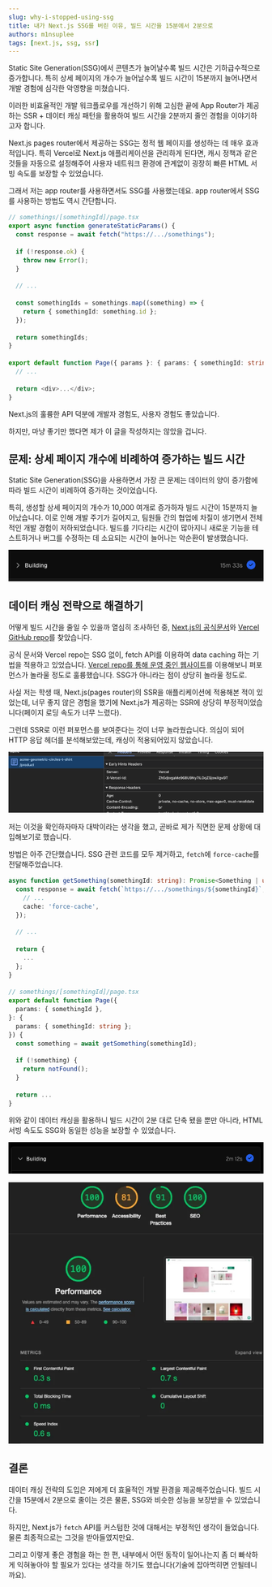 ```yaml
---
slug: why-i-stopped-using-ssg
title: 내가 Next.js SSG를 버린 이유, 빌드 시간을 15분에서 2분으로
authors: m1nsuplee
tags: [next.js, ssg, ssr]
---
```


Static Site Generation(SSG)에서 콘텐츠가 늘어날수록 빌드 시간은 기하급수적으로 증가합니다. 특히 상세 페이지의 개수가 늘어날수록 빌드 시간이 15분까지 늘어나면서 개발 경험에 심각한 악영향을 미쳤습니다.

이러한 비효율적인 개발 워크플로우를 개선하기 위해 고심한 끝에 App Router가 제공하는 SSR + 데이터 캐싱 패턴을 활용하여 빌드 시간을 2분까지 줄인 경험을 이야기하고자 합니다.

<!--truncate-->

Next.js pages router에서 제공하는 SSG는 정적 웹 페이지를 생성하는 데 매우 효과적입니다. 특히 Vercel로 Next.js 애플리케이션을 관리하게 된다면, 캐시 정책과 같은 것들을 자동으로 설정해주어 사용자 네트워크 환경에 관계없이 굉장히 빠른 HTML 서빙 속도를 보장할 수 있었습니다.

그래서 저는 app router를 사용하면서도 SSG를 사용했는데요. app router에서 SSG를 사용하는 방법도 역시 간단합니다.

```typescript
// somethings/[somethingId]/page.tsx
export async function generateStaticParams() {
  const response = await fetch("https://.../somethings");

  if (!response.ok) {
    throw new Error();
  }

  // ...

  const somethingIds = somethings.map((something) => {
    return { somethingId: something.id };
  });

  return somethingIds;
}

export default function Page({ params }: { params: { somethingId: string } }) {
  // ...

  return <div>...</div>;
}
```

Next.js의 훌륭한 API 덕분에 개발자 경험도, 사용자 경험도 좋았습니다.

하지만, 마냥 좋기만 했다면 제가 이 글을 작성하지는 않았을 겁니다.

## 문제: 상세 페이지 개수에 비례하여 증가하는 빌드 시간

Static Site Generation(SSG)을 사용하면서 가장 큰 문제는 데이터의 양이 증가함에 따라 빌드 시간이 비례하여 증가하는 것이었습니다.

특히, 생성할 상세 페이지의 개수가 10,000 여개로 증가하자 빌드 시간이 15분까지 늘어났습니다. 이로 인해 개발 주기가 길어지고, 팀원들 간의 협업에 차질이 생기면서 전체적인 개발 경험이 저하되었습니다. 빌드를 기다리는 시간이 많아지니 새로운 기능을 테스트하거나 버그를 수정하는 데 소요되는 시간이 늘어나는 악순환이 발생했습니다.

![15분까지 증가한 빌드 시간](ssg-build-time.png)

## 데이터 캐싱 전략으로 해결하기

어떻게 빌드 시간을 줄일 수 있을까 열심히 조사하던 중, [Next.js의 공식문서](https://nextjs.org/docs/app/building-your-application/data-fetching/fetching)와 [Vercel GitHub repo](https://github.com/vercel/commerce)를 찾았습니다.

공식 문서와 Vercel repo는 SSG 없이, fetch API를 이용하여 data caching 하는 기법을 적용하고 있었습니다. [Vercel repo를 통해 운영 중인 웹사이트](https://demo.vercel.store/)를 이용해보니 퍼포먼스가 놀라울 정도로 훌륭했습니다. SSG가 아니라는 점이 상당히 놀라울 정도로.

사실 저는 학생 때, Next.js(pages router)의 SSR을 애플리케이션에 적용해본 적이 있었는데, 너무 좋지 않은 경험을 했기에 Next.js가 제공하는 SSR에 상당히 부정적이었습니다(페이지 로딩 속도가 너무 느렸다).

그런데 SSR로 이런 퍼포먼스를 보여준다는 것이 너무 놀라웠습니다. 의심이 되어 HTTP 응답 헤더를 분석해보았는데, 캐싱이 적용되어있지 않았습니다.

![cache-control](cache-control.png)

저는 이것을 확인하자마자 대박이라는 생각을 했고, 곧바로 제가 직면한 문제 상황에 대입해보기로 했습니다.

방법은 아주 간단했습니다. SSG 관련 코드를 모두 제거하고, `fetch`에 `force-cache`를 전달해주었습니다.

```typescript
async function getSomething(somethingId: string): Promise<Something | undefined> {
  const response = await fetch(`https://.../somethings/${somethingId}`, {
    // ...
    cache: 'force-cache',
  });

  // ...

  return {
    ...
  };
}

// somethings/[somethingId]/page.tsx
export default function Page({
  params: { somethingId },
}: {
  params: { somethingId: string };
}) {
  const something = await getSomething(somethingId);

  if (!something) {
    return notFound();
  }

  return ...
}
```

위와 같이 데이터 캐싱을 활용하니 빌드 시간이 2분 대로 단축 됐을 뿐만 아니라, HTML 서빙 속도도 SSG와 동일한 성능을 보장할 수 있었습니다.

![after-build-time](after-build-time.png)

![after-data-caching](after-data-caching.png)

## 결론

데이터 캐싱 전략의 도입은 저에게 더 효율적인 개발 환경을 제공해주었습니다. 빌드 시간을 15분에서 2분으로 줄이는 것은 물론, SSG와 비슷한 성능을 보장받을 수 있었습니다.

하지만, Next.js가 `fetch` API를 커스텀한 것에 대해서는 부정적인 생각이 들었습니다. 물론 최종적으로는 그것을 받아들였지만요.

그리고 이렇게 좋은 경험을 하는 한 편, 내부에서 어떤 동작이 일어나는지 좀 더 빠삭하게 익혀놓아야 할 필요가 있다는 생각을 하기도 했습니다(기술에 잡아먹히면 안될테니까요).

